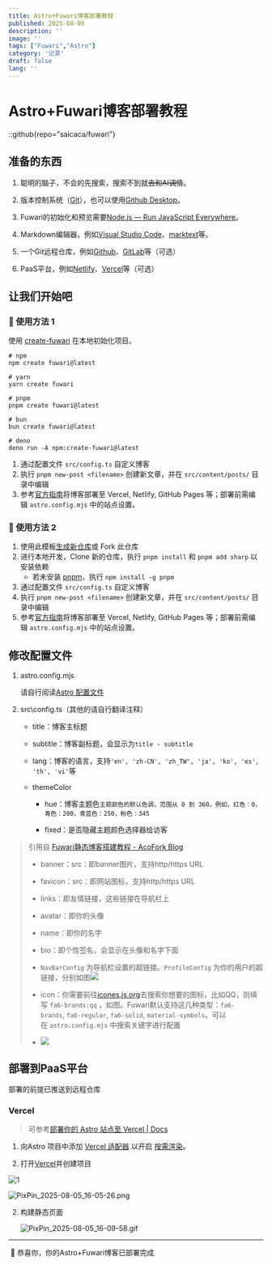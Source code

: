 ```yaml
---
title: Astro+Fuwari博客部署教程
published: 2025-08-05
description: ''
image: ''
tags: ["Fuwari","Astro"]
category: '记录'
draft: false 
lang: ''
---
```


# Astro+Fuwari博客部署教程

::github{repo="saicaca/fuwari"}

## 准备的东西

1. 聪明的脑子，不会的先搜索，搜索不到就~~去和AI调情~~。

2. 版本控制系统（[Git](https://git-scm.com/)），也可以使用[Github Desktop](https://github.com/apps/desktop)。

3. Fuwari的初始化和预览需要[Node.js — Run JavaScript Everywhere](https://nodejs.org/zh-cn)。

4. Markdown编辑器，例如[Visual Studio Code](https://code.visualstudio.com/)、[marktext](https://github.com/marktext/marktext)等。

5. 一个Git远程仓库，例如[Github](https://github.com/)、[GitLab](https://gitlab.com/)等（可选）

6. PaaS平台，例如[Netlify](https://www.netlify.com/)、[Vercel](https://vercel.com/)等（可选）

## 让我们开始吧

### 🚀 使用方法 1

使用 [create-fuwari](https://github.com/L4Ph/create-fuwari) 在本地初始化项目。

```shell
# npm
npm create fuwari@latest

# yarn
yarn create fuwari

# pnpm
pnpm create fuwari@latest

# bun
bun create fuwari@latest

# deno
deno run -A npm:create-fuwari@latest
```

1. 通过配置文件 `src/config.ts` 自定义博客
2. 执行 `pnpm new-post <filename>` 创建新文章，并在 `src/content/posts/` 目录中编辑
3. 参考[官方指南](https://docs.astro.build/zh-cn/guides/deploy/)将博客部署至 Vercel, Netlify, GitHub Pages 等；部署前需编辑 `astro.config.mjs` 中的站点设置。

### 🚀 使用方法 2

1. 使用此模板[生成新仓库](https://github.com/saicaca/fuwari/generate)或 Fork 此仓库
2. 进行本地开发，Clone 新的仓库，执行 `pnpm install` 和 `pnpm add sharp` 以安装依赖
   - 若未安装 [pnpm](https://pnpm.io/)，执行 `npm install -g pnpm`
3. 通过配置文件 `src/config.ts` 自定义博客
4. 执行 `pnpm new-post <filename>` 创建新文章，并在 `src/content/posts/` 目录中编辑
5. 参考[官方指南](https://docs.astro.build/zh-cn/guides/deploy/)将博客部署至 Vercel, Netlify, GitHub Pages 等；部署前需编辑 `astro.config.mjs` 中的站点设置。

## 修改配置文件

1. astro.config.mjs
   
   请自行阅读[Astro 配置文件](https://docs.astro.build/zh-cn/reference/configuration-reference/)

2. src\config.ts（其他的请自行翻译注释）
   
   - title：博客主标题
   
   - subtitle：博客副标题，会显示为`title - subtitle`
   
   - lang：博客的语言，支持`'en', 'zh-CN', 'zh_TW', 'ja', 'ko', 'es', 'th', 'vi'`等
   
   - themeColor
     
     - hue：博客主题色`主题颜色的默认色调，范围从 0 到 360。例如，红色：0，青色：200，青蓝色：250，粉色：345`
     
     - fixed：是否隐藏主题颜色选择器给访客

> 引用自 [Fuwari静态博客搭建教程 - AcoFork Blog](https://2x.nz/posts/fuwari/#%E6%94%B9%E5%86%99fuwari%E7%9A%84%E5%9F%BA%E6%9C%AC%E4%BF%A1%E6%81%AF%E5%B9%B6%E4%B8%94%E6%B8%85%E7%90%86%E5%A4%9A%E4%BD%99%E6%96%87%E4%BB%B6)
> 
> - banner：src：即banner图片，支持http/https URL
> 
> - favicon：src：即网站图标，支持http/https URL
> 
> - links：即友情链接，这些链接在导航栏上
> 
> - avatar：即你的头像
> 
> - name：即你的名字
> 
> - bio：即个性签名，会显示在头像和名字下面
> 
> - `NavBarConfig` 为导航栏设置的超链接。`ProfileConfig` 为你的用户的超链接，分别如图![](https://2x.nz/_astro/2024-10-15-17-49-30-image.Bgbcm3ir_Z11HHCr.webp)
> 
> - icon：你需要前往[icones.js.org](https://icones.js.org/)去搜索你想要的图标，比如QQ，则填写 `fa6-brands:qq` ，如图。Fuwari默认支持这几种类型：`fa6-brands`, `fa6-regular`, `fa6-solid`, `material-symbols`。可以在 `astro.config.mjs` 中搜索关键字进行配置
> 
> - ![](https://2x.nz/_astro/1ef05530-10fd-4301-af4e-21ddadf18605.Cgm9cqNT_ZX51Gn.webp)

## 部署到PaaS平台

部署的前提已推送到远程仓库

### Vercel

> 可参考[部署你的 Astro 站点至 Vercel | Docs](https://docs.astro.build/zh-cn/guides/deploy/vercel/)

1. 向Astro 项目中添加 [Vercel 适配器](https://docs.astro.build/zh-cn/guides/integrations-guide/vercel/) 以开启 [按需渲染](https://docs.astro.build/zh-cn/guides/on-demand-rendering/)。

2. 打开[Vercel](https://vercel.com/dashboard)并创建项目

![1](https://img.acmsz.top/Blog/favicon/1.jpg)

![PixPin_2025-08-05_16-05-26.png](https://img.acmsz.top/Blog/favicon/2.jpg)

2. 构建静态页面
   
   ![PixPin_2025-08-05_16-09-58.gif](https://img.acmsz.top/Blog/favicon/3.gif)

---

 📣 恭喜你，你的Astro+Fuwari博客已部署完成
